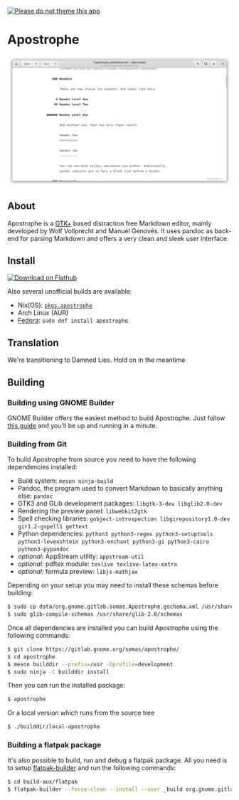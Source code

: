 [![Please do not theme this app](https://stopthemingmy.app/badge.svg)](https://stopthemingmy.app)

# Apostrophe

![](screenshots/main.png)

## About

Apostrophe is a [GTK+](https://www.gtk.org) based distraction free Markdown editor, mainly developed by Wolf Vollprecht and Manuel Genovés. It uses pandoc as back-end for parsing Markdown and offers a very clean and sleek user interface.

## Install

<a href='https://flathub.org/apps/details/org.gnome.gitlab.somas.Apostrophe'><img width='240' alt='Download on Flathub' src='https://flathub.org/assets/badges/flathub-badge-en.png'/></a>

Also several unofficial builds are available:

* Nix(OS): [`pkgs.apostrophe`](https://github.com/NixOS/nixpkgs/blob/master/pkgs/applications/editors/apostrophe/default.nix)
* Arch Linux (AUR)
* [Fedora](https://src.fedoraproject.org/rpms/apostrophe): `sudo dnf install apostrophe`

## Translation

We're transitioning to Damned Lies. Hold on in the meantime

## Building

### Building using GNOME Builder

GNOME Builder offers the easiest method to build Apostrophe. Just follow [this guide](https://wiki.gnome.org/Newcomers/BuildProject) and you'll be up and running in a minute.

### Building from Git

To build Apostrophe from source you need to have the following dependencies installed:

- Build system: `meson ninja-build`
- Pandoc, the program used to convert Markdown to basically anything else: `pandoc`
- GTK3 and GLib development packages: `libgtk-3-dev libglib2.0-dev`
- Rendering the preview panel: `libwebkit2gtk`
- Spell checking libraries: `gobject-introspection libgirepository1.0-dev gir1.2-gspell1 gettext`
- Python dependencies: `python3 python3-regex python3-setuptools python3-levenshtein python3-enchant python3-gi python3-cairo python3-pypandoc`
- *optional:* AppStream utility: `appstream-util`
- *optional:* pdftex module: `texlive texlive-latex-extra`
- *optional:* formula preview: `libjs-mathjax`

Depending on your setup you may need to install these schemas before building:

```bash
$ sudo cp data/org.gnome.gitlab.somas.Apostrophe.gschema.xml /usr/share/glib-2.0/schemas/org.gnome.gitlab.somas.Apostrophe.gschema.xml
$ sudo glib-compile-schemas /usr/share/glib-2.0/schemas
```

Once all dependencies are installed you can build Apostrophe using the following commands:

```bash
$ git clone https://gitlab.gnome.org/somas/apostrophe/
$ cd apostrophe
$ meson builddir --prefix=/usr -Dprofile=development
$ sudo ninja -C builddir install
```

Then you can run the installed package:

```bash
$ apostrophe
```

Or a local version which runs from the source tree
```bash
$ ./builddir/local-apostrophe
```



### Building a flatpak package

It's also possible to build, run and debug a flatpak package. All you need is to setup [flatpak-builder](https://docs.flatpak.org/en/latest/first-build.html) and run the following commands:

```bash
$ cd build-aux/flatpak
$ flatpak-builder --force-clean --install --user _build org.gnome.gitlab.somas.Apostrophe.json
```
